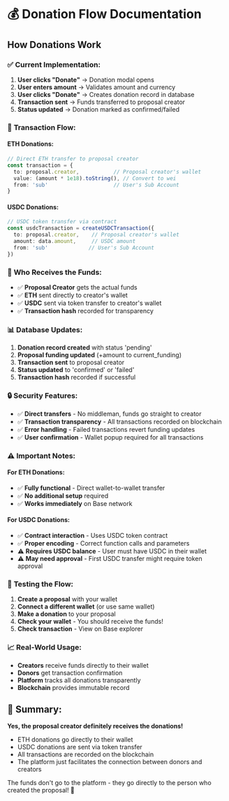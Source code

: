 # 💰 Donation Flow Documentation

## How Donations Work

### ✅ **Current Implementation:**

1. **User clicks "Donate"** → Donation modal opens
2. **User enters amount** → Validates amount and currency
3. **User clicks "Donate"** → Creates donation record in database
4. **Transaction sent** → Funds transferred to proposal creator
5. **Status updated** → Donation marked as confirmed/failed

### 🔄 **Transaction Flow:**

#### **ETH Donations:**
```typescript
// Direct ETH transfer to proposal creator
const transaction = {
  to: proposal.creator,           // Proposal creator's wallet
  value: (amount * 1e18).toString(), // Convert to wei
  from: 'sub'                     // User's Sub Account
}
```

#### **USDC Donations:**
```typescript
// USDC token transfer via contract
const usdcTransaction = createUSDCTransaction({
  to: proposal.creator,    // Proposal creator's wallet
  amount: data.amount,     // USDC amount
  from: 'sub'             // User's Sub Account
})
```

### 🎯 **Who Receives the Funds:**

- ✅ **Proposal Creator** gets the actual funds
- ✅ **ETH** sent directly to creator's wallet
- ✅ **USDC** sent via token transfer to creator's wallet
- ✅ **Transaction hash** recorded for transparency

### 📊 **Database Updates:**

1. **Donation record created** with status 'pending'
2. **Proposal funding updated** (+amount to current_funding)
3. **Transaction sent** to proposal creator
4. **Status updated** to 'confirmed' or 'failed'
5. **Transaction hash** recorded if successful

### 🔒 **Security Features:**

- ✅ **Direct transfers** - No middleman, funds go straight to creator
- ✅ **Transaction transparency** - All transactions recorded on blockchain
- ✅ **Error handling** - Failed transactions revert funding updates
- ✅ **User confirmation** - Wallet popup required for all transactions

### ⚠️ **Important Notes:**

#### **For ETH Donations:**
- ✅ **Fully functional** - Direct wallet-to-wallet transfer
- ✅ **No additional setup** required
- ✅ **Works immediately** on Base network

#### **For USDC Donations:**
- ✅ **Contract interaction** - Uses USDC token contract
- ✅ **Proper encoding** - Correct function calls and parameters
- ⚠️ **Requires USDC balance** - User must have USDC in their wallet
- ⚠️ **May need approval** - First USDC transfer might require token approval

### 🚀 **Testing the Flow:**

1. **Create a proposal** with your wallet
2. **Connect a different wallet** (or use same wallet)
3. **Make a donation** to your proposal
4. **Check your wallet** - You should receive the funds!
5. **Check transaction** - View on Base explorer

### 📈 **Real-World Usage:**

- **Creators** receive funds directly to their wallet
- **Donors** get transaction confirmation
- **Platform** tracks all donations transparently
- **Blockchain** provides immutable record

## 🎉 **Summary:**

**Yes, the proposal creator definitely receives the donations!** 

- ETH donations go directly to their wallet
- USDC donations are sent via token transfer
- All transactions are recorded on the blockchain
- The platform just facilitates the connection between donors and creators

The funds don't go to the platform - they go directly to the person who created the proposal! 🎊
